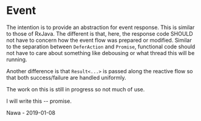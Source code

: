 # Event



The intention is to provide an abstraction for event response.
This is similar to those of RxJava.
The different is that, here, the response code SHOULD not have to concern how the event flow was prepared or modified.
Similar to the separation between `DeferAction` and `Promise`,
  functional code should not have to care about something like debousing or what thread this will be running.

Another difference is that `Result<...>` is passed along the reactive flow so that both success/failure are handled uniformly.

The work on this is still in progress so not much of use.



I will write this -- promise.

Nawa - 2019-01-08